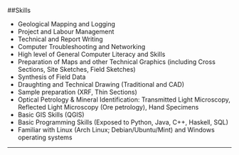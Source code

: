 ##Skills

* Geological Mapping and Logging
* Project and Labour Management
* Technical and Report Writing
* Computer Troubleshooting and Networking
* High level of General Computer Literacy and Skills
* Preparation of Maps and other Technical Graphics (including Cross Sections, Site Sketches, Field Sketches)
* Synthesis of Field Data
* Draughting and Technical Drawing (Traditional and CAD)
* Sample preparation (XRF, Thin Sections)
* Optical Petrology & Mineral Identification:
        Transmitted Light Microscopy,
        Reflected Light Microscopy (Ore petrology),
        Hand Specimens
* Basic GIS Skills (QGIS)
* Basic Programming Skills (Exposed to Python, Java, C++, Haskell, SQL)
* Familiar with Linux (Arch Linux; Debian/Ubuntu/Mint) and Windows operating systems

* * * *  
